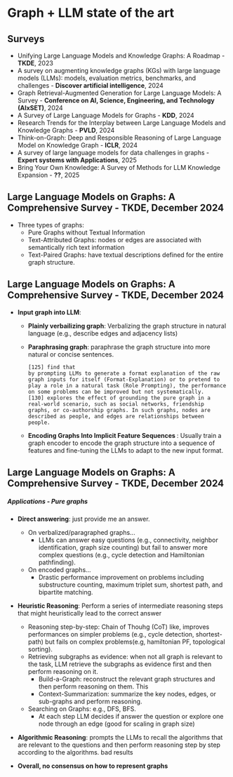 # Graph + LLM state of the art

## Surveys

- Unifying Large Language Models and Knowledge Graphs: A Roadmap - <b>TKDE</b>, 2023
- A survey on augmenting knowledge graphs (KGs) with large language models (LLMs): models, evaluation metrics, benchmarks, and challenges - <b>Discover artificial intelligence</b>, 2024
- Graph Retrieval-Augmented Generation for Large Language Models: A Survey - <b>Conference on AI, Science, Engineering, and Technology (AIxSET)</b>, 2024
- A Survey of Large Language Models for Graphs - <b>KDD</b>, 2024
- Research Trends for the Interplay between Large Language Models and Knowledge Graphs - <b>PVLD</b>, 2024
- Think-on-Graph: Deep and Responsible Reasoning of Large Language Model on Knowledge Graph - <b>ICLR</b>, 2024
- A survey of large language models for data challenges in graphs - <b>Expert systems with Applications</b>, 2025
- Bring Your Own Knowledge: A Survey of Methods for LLM Knowledge Expansion - <b>??</b>, 2025


## Large Language Models on Graphs: A Comprehensive Survey - TKDE, December 2024

- Three types of graphs:
    - Pure Graphs without Textual Information
    - Text-Attributed Graphs: nodes or edges are associated with semantically rich text information
    - Text-Paired Graphs: have textual descriptions defined for the entire graph structure.

## Large Language Models on Graphs: A Comprehensive Survey - TKDE, December 2024

- **Input graph into LLM**:

    - <b>Plainly verbailizing graph</b>: Verbalizing the graph structure in natural language (e.g., describe edges and adjacency lists)
    - <b>Paraphrasing graph</b>: paraphrase the graph structure into more natural or concise sentences.

        ```
        [125] find that
        by prompting LLMs to generate a format explanation of the raw graph inputs for itself (Format-Explanation) or to pretend to play a role in a natural task (Role Prompting), the performance on some problems can be improved but not systematically.
        [130] explores the effect of grounding the pure graph in a real-world scenario, such as social networks, friendship graphs, or co-authorship graphs. In such graphs, nodes are described as people, and edges are relationships between people.
        ```

    - <b> Encoding Graphs Into Implicit Feature Sequences </b>:  Usually train a graph encoder to encode the graph structure into a sequence of features and fine-tuning the LLMs to adapt to the new input format.

## Large Language Models on Graphs: A Comprehensive Survey - TKDE, December 2024

##### Applications - Pure graphs 

- <b>Direct answering</b>: just provide me an answer.
    - On verbalized/paragraphed graphs...
        - LLMs can answer easy questions (e.g., connectivity, neighbor identification, graph size counting) but fail to answer more complex questions (e.g., cycle detection and Hamiltonian pathfinding).
    - On encoded graphs...
        - Drastic performance improvement on problems including substructure counting, maximum triplet sum, shortest path, and bipartite matching.
- <b>Heuristic Reasoning</b>: Perform a series of intermediate reasoning steps that might heuristically lead to the correct answer
    - Reasoning step-by-step: Chain of Thouhg (CoT) like, improves performances on simpler problems (e.g., cycle detection, shortest-path) but fails on complex problems(e.g, hamiltonian PF, topological sorting).
    - Retrieving subgraphs as evidence</b>: when not all graph is relevant to the task, LLM retrieve the subgraphs as evidence first and then perform reasoning on it.
        - Build-a-Graph: reconstruct the relevant graph structures and then perform reasoning on them. This
        - Context-Summarization: summarize the key nodes, edges, or sub-graphs and perform reasoning.
    - Searching on Graphs</b>: e.g., DFS, BFS.
        - At each step LLM decides if answer the question or explore one node through an edge (good for scaling in graph size)
- <b>Algorithmic Reasoning</b>: prompts the LLMs to recall the algorithms that are relevant to the questions and then perform reasoning step by step according to the algorithms. bad results

- **Overall, no consensus on how to represent graphs**